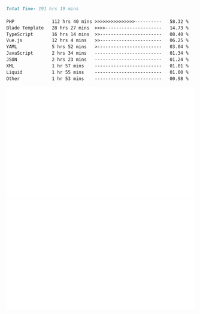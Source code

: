 <!--START_SECTION:waka-->

```markdown
Total Time: 191 hrs 19 mins

PHP              112 hrs 40 mins >>>>>>>>>>>>>>>----------   58.32 %
Blade Template   28 hrs 27 mins  >>>>---------------------   14.73 %
TypeScript       16 hrs 14 mins  >>-----------------------   08.40 %
Vue.js           12 hrs 4 mins   >>-----------------------   06.25 %
YAML             5 hrs 52 mins   >------------------------   03.04 %
JavaScript       2 hrs 34 mins   -------------------------   01.34 %
JSON             2 hrs 23 mins   -------------------------   01.24 %
XML              1 hr 57 mins    -------------------------   01.01 %
Liquid           1 hr 55 mins    -------------------------   01.00 %
Other            1 hr 53 mins    -------------------------   00.98 %
```

<!--END_SECTION:waka-->
<p align="center">
    <img src="https://raw.githubusercontent.com/rjp2525/rjp2525/output/generated/overview.svg">
    <img src="https://raw.githubusercontent.com/rjp2525/rjp2525/output/generated/languages.svg">
</p>
